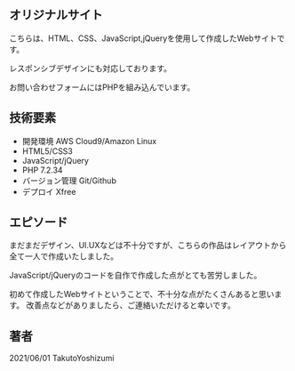 ## オリジナルサイト

こちらは、HTML、CSS、JavaScript,jQueryを使用して作成したWebサイトです。

レスポンシブデザインにも対応しております。

お問い合わせフォームにはPHPを組み込んでいます。

## 技術要素
- 開発環境 AWS Cloud9/Amazon Linux
- HTML5/CSS3
- JavaScript/jQuery
- PHP 7.2.34
- バージョン管理 Git/Github
- デプロイ Xfree


## エピソード

まだまだデザイン、UI.UXなどは不十分ですが、こちらの作品はレイアウトから全て一人で作成いたしました。

JavaScript/jQueryのコードを自作で作成した点がとても苦労しました。

初めて作成したWebサイトということで、不十分な点がたくさんあると思います。
改善点などがありましたら、ご連絡いただけると幸いです。

## 著者
2021/06/01 TakutoYoshizumi

